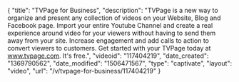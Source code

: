 {
    "title": "TVPage for Business",
    "description": "TVPage is a new way to organize and present any collection of videos on your Website, Blog and Facebook page. Import your entire Youtube Channel and create a real experience around video for your viewers without having to send them away from your site. Increase engagement and add calls to action to convert viewers to customers. Get started with your TVPage today at www.tvpage.com. It's free.",
    "videoid": "117404219",
    "date_created": "1369790562",
    "date_modified": "1506471567",
    "type": "captivate",
    "layout": "video",
    "url": "\/v\/tvpage-for-business\/117404219"
}